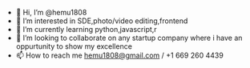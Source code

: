 - 👋 Hi, I’m @hemu1808
- 👀 I’m interested in SDE,photo/video editing,frontend
- 🌱 I’m currently learning python,javascript,r
- 💞️ I’m looking to collaborate on any startup company where i have an oppurtunity to show my excellence
- 📫 How to reach me hemu1808@gmail.com / +1 669 260 4439

<!---
hemu1808/hemu1808 is a ✨ special ✨ repository because its `README.md` (this file) appears on your GitHub profile.
You can click the Preview link to take a look at your changes.
--->

